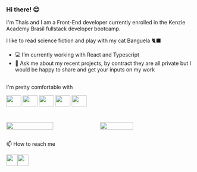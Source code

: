 ### Hi there! 😊

I'm Thaís and I am a Front-End developer currently enrolled in the Kenzie Academy Brasil fullstack developer bootcamp. 

I like to read science fiction and play with my cat Banguela 🐈‍⬛


- 💻 I’m currently working with React and Typescript
- 💬 Ask me about my recent projects, by contract they are all private but I would be happy to share and get your inputs on my work


##
I'm pretty comfortable with

<div>

  <img height="30" width="40" src="https://cdn.jsdelivr.net/gh/devicons/devicon/icons/html5/html5-original.svg" /> 
  <img height="30" width="40" src="https://cdn.jsdelivr.net/gh/devicons/devicon/icons/css3/css3-original.svg" />        
  <img height="30" width="40" src="https://cdn.jsdelivr.net/gh/devicons/devicon/icons/javascript/javascript-original.svg" />
  <img height="30" width="40" src="https://cdn.jsdelivr.net/gh/devicons/devicon/icons/typescript/typescript-original.svg" />
  <img height="30" width="40" src="https://cdn.jsdelivr.net/gh/devicons/devicon/icons/react/react-original.svg" />             

</div>

#
<div style="display: flex; flex-direction: row;">
<img width="50%" src="https://github-readme-stats.vercel.app/api?username=thaisalesz&count_private=true&theme=cobalt&show_icons=true">
<img width="42%"  src="https://github-readme-stats.vercel.app/api/top-langs/?username=thaisalesz&layout=compact&theme=cobalt">
</div>


          
##

📫 How to reach me
<div style="display:flex; flex-direction:row;">
  <a href="https://www.linkedin.com/in/thaisalesz/"> <img height="30" src="https://img.shields.io/badge/LinkedIn-0077B5?style=for-the-badge&logo=linkedin&logoColor=white"></a>
  <a href="mailto:thais-sales@live.com"> <img height="30" src="https://img.shields.io/badge/%E2%9C%89%EF%B8%8F-Email-blue"> </a>
</div>


<!--
**thaisalesz/thaisalesz** is a ✨ _special_ ✨ repository because its `README.md` (this file) appears on your GitHub profile.

Here are some ideas to get you started:

- 🔭 I’m currently working on ...
x
- 👯 I’m looking to collaborate on ...
- 🤔 I’m looking for help with ...

- : ...
- 😄 Pronouns: ...

<a href=""> <img src="https://img.shields.io/badge/Discord-7289DA?style=for-the-badge&logo=discord&logoColor=white">
</a>
<a mailto:thais-sales@live.com> <img src="https://img.shields.io/badge/LinkedIn-0077B5?style=for-the-badge&logo=linkedin&logoColor=white">
</a>
-->
